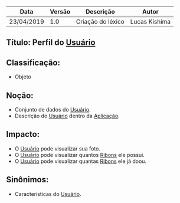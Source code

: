 | Data | Versão | Descrição | Autor |
|---|---|---|---|
| 23/04/2019 | 1.0 | Criação do léxico  | Lucas Kishima |

## Título: Perfil do [Usuário](https://github.com/requisitos-2019-1/Ribon/blob/master/Modelagem%20de%20Requisitos/Lexicos/Usuário.md)

## Classificação:

- Objeto

## Noção:

- Conjunto de dados do [Usuário](https://github.com/requisitos-2019-1/Ribon/blob/master/Modelagem%20de%20Requisitos/Lexicos/Usuário.md).
- Descrição do [Usuário](https://github.com/requisitos-2019-1/Ribon/blob/master/Modelagem%20de%20Requisitos/Lexicos/Usuário.md) dentro da [Aplicação](https://github.com/requisitos-2019-1/Ribon/blob/master/Modelagem%20de%20Requisitos/Lexicos/Aplicativo.md).

## Impacto:

- O [Usuário](https://github.com/requisitos-2019-1/Ribon/blob/master/Modelagem%20de%20Requisitos/Lexicos/Usuário.md) pode visualizar sua foto.
- O [Usuário](https://github.com/requisitos-2019-1/Ribon/blob/master/Modelagem%20de%20Requisitos/Lexicos/Usuário.md) pode visualizar quantos [Ribons](https://github.com/requisitos-2019-1/Ribon/blob/master/Modelagem%20de%20Requisitos/Lexicos/Moeda_Ribon.md) ele possui.
- O [Usuário](https://github.com/requisitos-2019-1/Ribon/blob/master/Modelagem%20de%20Requisitos/Lexicos/Usuário.md) pode visualizar quantas [Ribons](https://github.com/requisitos-2019-1/Ribon/blob/master/Modelagem%20de%20Requisitos/Lexicos/Moeda_Ribon.md) ele já doou.

## Sinônimos:

- Características do [Usuário](https://github.com/requisitos-2019-1/Ribon/blob/master/Modelagem%20de%20Requisitos/Lexicos/Usuário.md).
